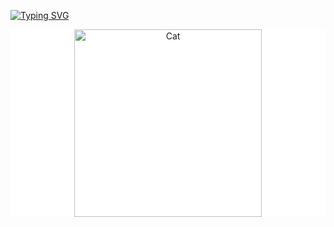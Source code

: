 [![Typing SVG](https://readme-typing-svg.demolab.com?font=Fira+Code&weight=900&size=30&pause=1000&color=FFFFFF&background=4C839A00&center=true&vCenter=true&random=false&width=900&lines=%E3%81%93%E3%82%93%E3%81%AB%E3%81%A1%E3%81%AF)](https://git.io/typing-svg)

<p align="center" style="background-color: white;">
    <img width="300" src="https://picx.zhimg.com/v2-37159e868065320cb3b5087d962b146a_1440w.gif?source=172ae18b" alt="Cat"/>
</p>


<!--
**yoongtaufoo/yoongtaufoo** is a ✨ _special_ ✨ repository because its `README.md` (this file) appears on your GitHub profile.

Here are some ideas to get you started:

- 🔭 I’m currently working on ...
- 🌱 I’m currently learning ...
- 👯 I’m looking to collaborate on ...
- 🤔 I’m looking for help with ...
- 💬 Ask me about ...
- 📫 How to reach me: ...
- 😄 Pronouns: ...
- ⚡ Fun fact: ...
-->
